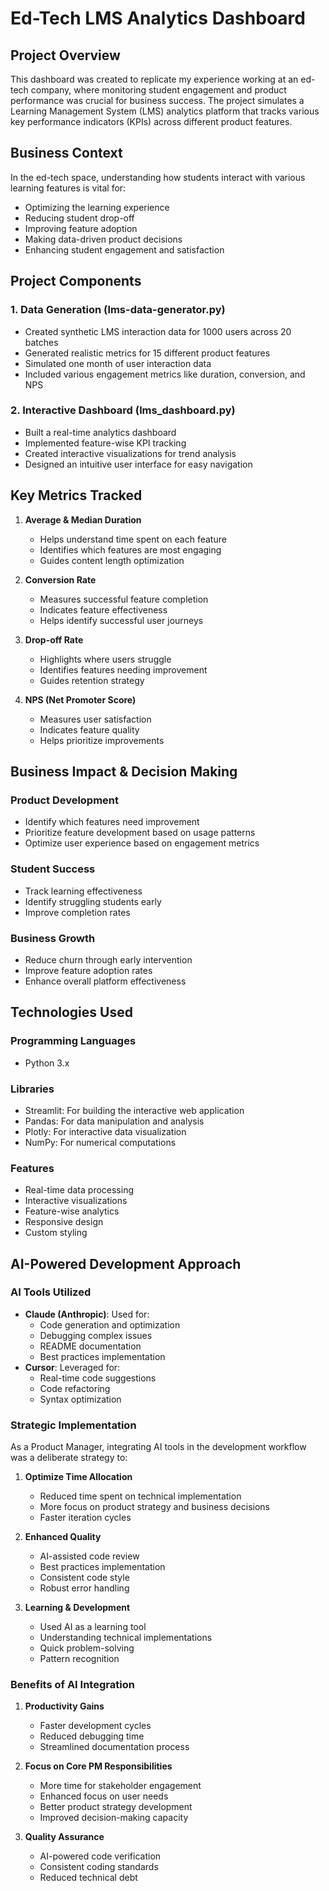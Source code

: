 # Ed-Tech LMS Analytics Dashboard

## Project Overview
This dashboard was created to replicate my experience working at an ed-tech company, where monitoring student engagement and product performance was crucial for business success. The project simulates a Learning Management System (LMS) analytics platform that tracks various key performance indicators (KPIs) across different product features.

## Business Context
In the ed-tech space, understanding how students interact with various learning features is vital for:
- Optimizing the learning experience
- Reducing student drop-off
- Improving feature adoption
- Making data-driven product decisions
- Enhancing student engagement and satisfaction

## Project Components

### 1. Data Generation (lms-data-generator.py)
- Created synthetic LMS interaction data for 1000 users across 20 batches
- Generated realistic metrics for 15 different product features
- Simulated one month of user interaction data
- Included various engagement metrics like duration, conversion, and NPS

### 2. Interactive Dashboard (lms_dashboard.py)
- Built a real-time analytics dashboard
- Implemented feature-wise KPI tracking
- Created interactive visualizations for trend analysis
- Designed an intuitive user interface for easy navigation

## Key Metrics Tracked

1. **Average & Median Duration**
   - Helps understand time spent on each feature
   - Identifies which features are most engaging
   - Guides content length optimization

2. **Conversion Rate**
   - Measures successful feature completion
   - Indicates feature effectiveness
   - Helps identify successful user journeys

3. **Drop-off Rate**
   - Highlights where users struggle
   - Identifies features needing improvement
   - Guides retention strategy

4. **NPS (Net Promoter Score)**
   - Measures user satisfaction
   - Indicates feature quality
   - Helps prioritize improvements

## Business Impact & Decision Making

### Product Development
- Identify which features need improvement
- Prioritize feature development based on usage patterns
- Optimize user experience based on engagement metrics

### Student Success
- Track learning effectiveness
- Identify struggling students early
- Improve completion rates

### Business Growth
- Reduce churn through early intervention
- Improve feature adoption rates
- Enhance overall platform effectiveness

## Technologies Used

### Programming Languages
- Python 3.x

### Libraries
- Streamlit: For building the interactive web application
- Pandas: For data manipulation and analysis
- Plotly: For interactive data visualization
- NumPy: For numerical computations

### Features
- Real-time data processing
- Interactive visualizations
- Feature-wise analytics
- Responsive design
- Custom styling

## AI-Powered Development Approach

### AI Tools Utilized
- **Claude (Anthropic)**: Used for:
  - Code generation and optimization
  - Debugging complex issues
  - README documentation
  - Best practices implementation
- **Cursor**: Leveraged for:
  - Real-time code suggestions
  - Code refactoring
  - Syntax optimization

### Strategic Implementation
As a Product Manager, integrating AI tools in the development workflow was a deliberate strategy to:
1. **Optimize Time Allocation**
   - Reduced time spent on technical implementation
   - More focus on product strategy and business decisions
   - Faster iteration cycles

2. **Enhanced Quality**
   - AI-assisted code review
   - Best practices implementation
   - Consistent code style
   - Robust error handling

3. **Learning & Development**
   - Used AI as a learning tool
   - Understanding technical implementations
   - Quick problem-solving
   - Pattern recognition

### Benefits of AI Integration
1. **Productivity Gains**
   - Faster development cycles
   - Reduced debugging time
   - Streamlined documentation process

2. **Focus on Core PM Responsibilities**
   - More time for stakeholder engagement
   - Enhanced focus on user needs
   - Better product strategy development
   - Improved decision-making capacity

3. **Quality Assurance**
   - AI-powered code verification
   - Consistent coding standards
   - Reduced technical debt
